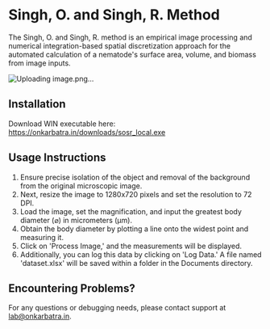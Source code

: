 # Singh, O. and Singh, R. Method
The Singh, O. and Singh, R. method is an empirical image processing and numerical integration-based spatial discretization approach for the automated calculation of a nematode's surface area, volume, and biomass from image inputs.

![Uploading image.png…]()


## Installation
Download WIN executable here: https://onkarbatra.in/downloads/sosr_local.exe

## Usage Instructions
1. Ensure precise isolation of the object and removal of the background from the original microscopic image.
2. Next, resize the image to 1280x720 pixels and set the resolution to 72 DPI.
3. Load the image, set the magnification, and input the greatest body diameter (⌀) in micrometers (μm).
4. Obtain the body diameter by plotting a line onto the widest point and measuring it.
5. Click on 'Process Image,' and the measurements will be displayed.
6. Additionally, you can log this data by clicking on 'Log Data.' A file named 'dataset.xlsx' will be saved within a folder in the Documents directory.

## Encountering Problems?
For any questions or debugging needs, please contact support at lab@onkarbatra.in.
